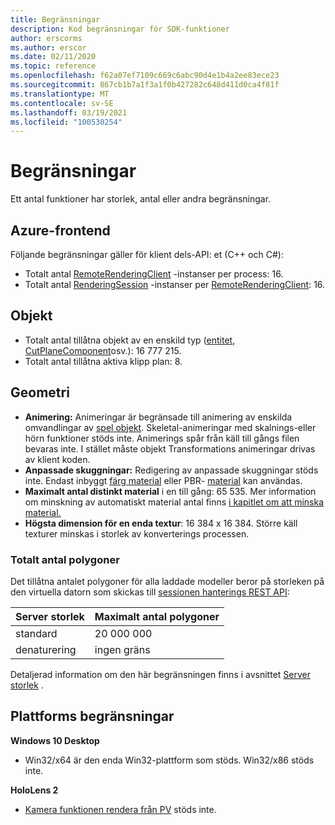 ```yaml
---
title: Begränsningar
description: Kod begränsningar för SDK-funktioner
author: erscorms
ms.author: erscor
ms.date: 02/11/2020
ms.topic: reference
ms.openlocfilehash: f62a07ef7109c669c6abc90d4e1b4a2ee83ece23
ms.sourcegitcommit: 867cb1b7a1f3a1f0b427282c648d411d0ca4f81f
ms.translationtype: MT
ms.contentlocale: sv-SE
ms.lasthandoff: 03/19/2021
ms.locfileid: "100530254"
---
```

# <a name="limitations"></a>Begränsningar

Ett antal funktioner har storlek, antal eller andra begränsningar.

## <a name="azure-frontend"></a>Azure-frontend

Följande begränsningar gäller för klient dels-API: et (C++ och C#):
* Totalt antal [RemoteRenderingClient](/dotnet/api/microsoft.azure.remoterendering.remoterenderingclient) -instanser per process: 16.
* Totalt antal [RenderingSession](/dotnet/api/microsoft.azure.remoterendering.renderingsession) -instanser per [RemoteRenderingClient](/dotnet/api/microsoft.azure.remoterendering.remoterenderingclient): 16.

## <a name="objects"></a>Objekt

* Totalt antal tillåtna objekt av en enskild typ ([entitet](../concepts/entities.md), [CutPlaneComponent](../overview/features/cut-planes.md)osv.): 16 777 215.
* Totalt antal tillåtna aktiva klipp plan: 8.

## <a name="geometry"></a>Geometri

* **Animering:** Animeringar är begränsade till animering av enskilda omvandlingar av [spel objekt](../concepts/entities.md). Skeletal-animeringar med skalnings-eller hörn funktioner stöds inte. Animerings spår från käll till gångs filen bevaras inte. I stället måste objekt Transformations animeringar drivas av klient koden.
* **Anpassade skuggningar:** Redigering av anpassade skuggningar stöds inte. Endast inbyggt [färg material](../overview/features/color-materials.md) eller PBR- [material](../overview/features/pbr-materials.md) kan användas.
* **Maximalt antal distinkt material** i en till gång: 65 535. Mer information om minskning av automatiskt material antal finns [i kapitlet om att minska material.](../how-tos/conversion/configure-model-conversion.md#material-de-duplication)
* **Högsta dimension för en enda textur**: 16 384 x 16 384. Större käll texturer minskas i storlek av konverterings processen.

### <a name="overall-number-of-polygons"></a>Totalt antal polygoner

Det tillåtna antalet polygoner för alla laddade modeller beror på storleken på den virtuella datorn som skickas till [sessionen hanterings REST API](../how-tos/session-rest-api.md):

| Server storlek | Maximalt antal polygoner |
|:--------|:------------------|
|standard| 20 000 000 |
|denaturering| ingen gräns |

Detaljerad information om den här begränsningen finns i avsnittet [Server storlek](../reference/vm-sizes.md) .

## <a name="platform-limitations"></a>Plattforms begränsningar

**Windows 10 Desktop**

* Win32/x64 är den enda Win32-plattform som stöds. Win32/x86 stöds inte.

**HoloLens 2**

* [Kamera funktionen rendera från PV](/windows/mixed-reality/mixed-reality-capture-for-developers#render-from-the-pv-camera-opt-in) stöds inte.